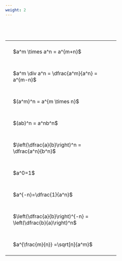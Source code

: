 ```yaml
---
weight: 2
---
```


#  
<br>
<style type="text/css">
#T_a77fe th.col_heading {
  text-align: left;
  font-size: 1em;
}
#T_a77fe td {
  text-align: left;
  font-size: 1em;
  padding: 1.5em;
}
#T_a77fe_row0_col0, #T_a77fe_row1_col0, #T_a77fe_row2_col0, #T_a77fe_row3_col0, #T_a77fe_row4_col0, #T_a77fe_row5_col0, #T_a77fe_row6_col0, #T_a77fe_row7_col0, #T_a77fe_row8_col0 {
  width: 300px;
  white-space: pre-wrap;
}
</style>
<table id="T_a77fe">
  <thead>
  </thead>
  <tbody>
    <tr>
      <td id="T_a77fe_row0_col0" class="data row0 col0" >$a^m \times a^n = a^{m+n}$</td>
    </tr>
    <tr>
      <td id="T_a77fe_row1_col0" class="data row1 col0" >$a^m \div a^n = \dfrac{a^m}{a^n} = a^{m-n}$</td>
    </tr>
    <tr>
      <td id="T_a77fe_row2_col0" class="data row2 col0" >$(a^m)^n = a^{m \times n}$</td>
    </tr>
    <tr>
      <td id="T_a77fe_row3_col0" class="data row3 col0" >$(ab)^n = a^nb^n$</td>
    </tr>
    <tr>
      <td id="T_a77fe_row4_col0" class="data row4 col0" >$\left(\dfrac{a}{b}\right)^n = \dfrac{a^n}{b^n}$</td>
    </tr>
    <tr>
      <td id="T_a77fe_row5_col0" class="data row5 col0" >$a^0=1$</td>
    </tr>
    <tr>
      <td id="T_a77fe_row6_col0" class="data row6 col0" >$a^{-n}=\dfrac{1}{a^n}$</td>
    </tr>
    <tr>
      <td id="T_a77fe_row7_col0" class="data row7 col0" >$\left(\dfrac{a}{b}\right)^{-n} = \left(\dfrac{b}{a}\right)^n$</td>
    </tr>
    <tr>
      <td id="T_a77fe_row8_col0" class="data row8 col0" >$a^{\frac{m}{n}} =\sqrt[n]{a^m}$</td>
    </tr>
  </tbody>
</table>

